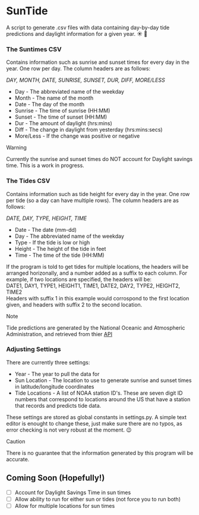 # SunTide
A script to generate .csv files with data containing day-by-day tide predictions and daylight information for a given year. :sunny: :ocean:  


### The Suntimes CSV
Contains information such as sunrise and sunset times for every day in the year.
One row per day. The column headers are as follows:  
  
*DAY, MONTH, DATE, SUNRISE, SUNSET, DUR, DIFF, MORE/LESS*  
- Day - The abbreviated name of the weekday  
- Month - The name of the month  
- Date - The day of the month  
- Sunrise - The time of sunrise (HH:MM)  
- Sunset - The time of sunset (HH:MM)  
- Dur - The amount of daylight (hrs:mins)  
- Diff - The change in daylight from yesterday (hrs:mins:secs)
- More/Less - If the change was positive or negative  
  
> [!WARNING]
> Currently the sunrise and sunset times do NOT account for Daylight savings time. This is a work in progress.

### The Tides CSV
Contains information such as tide height for every day in the year.
One row per tide (so a day can have multiple rows). The column headers are as follows:  
  
*DATE, DAY, TYPE, HEIGHT, TIME*  
- Date - The date (mm-dd)  
- Day - The abbreviated name of the weekday  
- Type - If the tide is low or high  
- Height - The height of the tide in feet  
- Time - The time of the tide (HH:MM)  

If the program is told to get tides for multiple locations, the headers will be arranged horizonally, and a number added as a suffix to each column. For example, if two locations are specified, the headers will be:  
DATE1, DAY1, TYPE1, HEIGHT1, TIME1, DATE2, DAY2, TYPE2, HEIGHT2, TIME2  
Headers with suffix 1 in this example would corrospond to the first location given, and headers with suffix 2 to the second location.  
> [!NOTE]
> Tide predictions are generated by the National Oceanic and Atmospheric Administration, and retrieved from thier [API](https://api.tidesandcurrents.noaa.gov/api/prod/)

### Adjusting Settings
There are currently three settings:  
- Year - The year to pull the data for  
- Sun Location - The location to use to generate sunrise and sunset times in latitude/longitude coordinates  
- Tide Locations - A list of NOAA station ID's. These are seven digit ID numbers that correspond to locations around the US that have a station that records and predicts tide data.  
  
These settings are stored as global constants in settings.py. A simple text editor is enought to change these, just make sure there are no typos, as error checking is not very robust at the moment. :wink:

> [!CAUTION]
> There is no guarantee that the information generated by this program will be accurate.

## Coming Soon (Hopefully!)
- [ ] Account for Daylight Savings Time in sun times
- [ ] Allow ability to run for either sun or tides (not force you to run both)
- [ ] Allow for multiple locations for sun times
